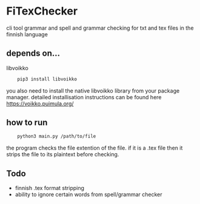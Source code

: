 # FiTexChecker
cli tool grammar and spell and grammar checking for txt and tex files in the finnish language  
  

## depends on...
libvoikko

```sh
    pip3 install libvoikko
```
you also need to install the native libvoikko library from your package manager. detailed installisation instructions can be found here  https://voikko.puimula.org/  



## how to run

```sh
    python3 main.py /path/to/file
```
the program checks the file extention of the file. if it is a .tex file then it strips the file to its plaintext before checking.



## Todo
 - finnish .tex format stripping
 - ability to ignore certain words from spell/grammar checker


